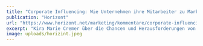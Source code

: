```yaml
---
title: "Corporate Influencing: Wie Unternehmen ihre Mitarbeiter zu Markenbotschaftern machen"
publication: "Horizont"
url: "https://www.horizont.net/marketing/kommentare/corporate-influencing-wie-unternehmen-ihre-mitarbeiter-zu-markenbotschaftern-machen-20230515.html"
excerpt: "Kira Marie Cremer über die Chancen und Herausforderungen von Corporate Influencing Programmen."
image: uploads/horizint.jpeg
---
```

